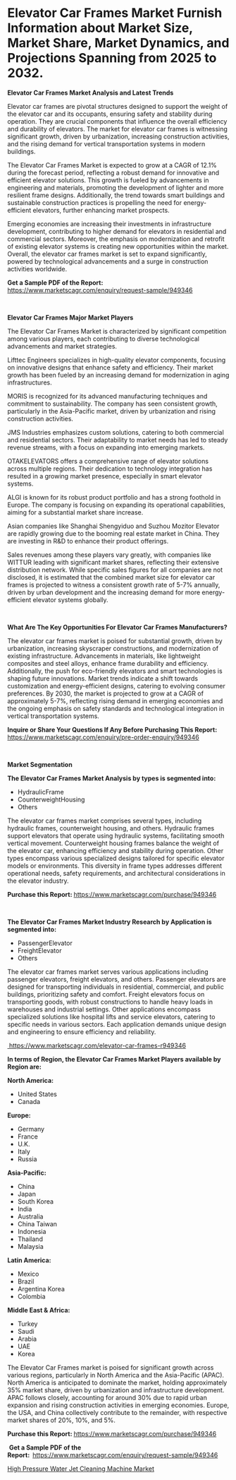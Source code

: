 <p><h1>Elevator Car Frames Market Furnish Information about Market Size, Market Share, Market Dynamics, and Projections Spanning from 2025 to 2032.</h1></p><p><strong>Elevator Car Frames Market Analysis and Latest Trends</strong></p>
<p><p>Elevator car frames are pivotal structures designed to support the weight of the elevator car and its occupants, ensuring safety and stability during operation. They are crucial components that influence the overall efficiency and durability of elevators. The market for elevator car frames is witnessing significant growth, driven by urbanization, increasing construction activities, and the rising demand for vertical transportation systems in modern buildings.</p><p>The Elevator Car Frames Market is expected to grow at a CAGR of 12.1% during the forecast period, reflecting a robust demand for innovative and efficient elevator solutions. This growth is fueled by advancements in engineering and materials, promoting the development of lighter and more resilient frame designs. Additionally, the trend towards smart buildings and sustainable construction practices is propelling the need for energy-efficient elevators, further enhancing market prospects.</p><p>Emerging economies are increasing their investments in infrastructure development, contributing to higher demand for elevators in residential and commercial sectors. Moreover, the emphasis on modernization and retrofit of existing elevator systems is creating new opportunities within the market. Overall, the elevator car frames market is set to expand significantly, powered by technological advancements and a surge in construction activities worldwide.</p></p>
<p><strong>Get a Sample PDF of the Report:&nbsp;</strong> <a href="https://www.marketscagr.com/enquiry/request-sample/949346?utm_campaign=2653&utm_medium=2&utm_source=Github&utm_content=ia&utm_term=11042025&utm_id=elevator-car-frames">https://www.marketscagr.com/enquiry/request-sample/949346</a></p>
<p>&nbsp;</p>
<p><strong>Elevator Car Frames Major Market Players</strong></p>
<p><p>The Elevator Car Frames Market is characterized by significant competition among various players, each contributing to diverse technological advancements and market strategies. </p><p>Lifttec Engineers specializes in high-quality elevator components, focusing on innovative designs that enhance safety and efficiency. Their market growth has been fueled by an increasing demand for modernization in aging infrastructures. </p><p>MORIS is recognized for its advanced manufacturing techniques and commitment to sustainability. The company has seen consistent growth, particularly in the Asia-Pacific market, driven by urbanization and rising construction activities. </p><p>JMS Industries emphasizes custom solutions, catering to both commercial and residential sectors. Their adaptability to market needs has led to steady revenue streams, with a focus on expanding into emerging markets.</p><p>OTAKELEVATORS offers a comprehensive range of elevator solutions across multiple regions. Their dedication to technology integration has resulted in a growing market presence, especially in smart elevator systems.</p><p>ALGI is known for its robust product portfolio and has a strong foothold in Europe. The company is focusing on expanding its operational capabilities, aiming for a substantial market share increase.</p><p>Asian companies like Shanghai Shengyiduo and Suzhou Mozitor Elevator are rapidly growing due to the booming real estate market in China. They are investing in R&D to enhance their product offerings.</p><p>Sales revenues among these players vary greatly, with companies like WITTUR leading with significant market shares, reflecting their extensive distribution network. While specific sales figures for all companies are not disclosed, it is estimated that the combined market size for elevator car frames is projected to witness a consistent growth rate of 5-7% annually, driven by urban development and the increasing demand for more energy-efficient elevator systems globally.</p></p>
<p>&nbsp;</p>
<p><strong>What Are The Key Opportunities For Elevator Car Frames Manufacturers?</strong></p>
<p><p>The elevator car frames market is poised for substantial growth, driven by urbanization, increasing skyscraper constructions, and modernization of existing infrastructure. Advancements in materials, like lightweight composites and steel alloys, enhance frame durability and efficiency. Additionally, the push for eco-friendly elevators and smart technologies is shaping future innovations. Market trends indicate a shift towards customization and energy-efficient designs, catering to evolving consumer preferences. By 2030, the market is projected to grow at a CAGR of approximately 5-7%, reflecting rising demand in emerging economies and the ongoing emphasis on safety standards and technological integration in vertical transportation systems.</p></p>
<p><strong>Inquire or Share Your Questions If Any Before Purchasing This Report:</strong> <a href="https://www.marketscagr.com/enquiry/pre-order-enquiry/949346?utm_campaign=2653&utm_medium=2&utm_source=Github&utm_content=ia&utm_term=11042025&utm_id=elevator-car-frames">https://www.marketscagr.com/enquiry/pre-order-enquiry/949346</a></p>
<p>&nbsp;</p>
<p><strong>Market Segmentation</strong></p>
<p><strong>The Elevator Car Frames Market Analysis by types is segmented into:</strong></p>
<p><ul><li>HydraulicFrame</li><li>CounterweightHousing</li><li>Others</li></ul></p>
<p><p>The elevator car frames market comprises several types, including hydraulic frames, counterweight housing, and others. Hydraulic frames support elevators that operate using hydraulic systems, facilitating smooth vertical movement. Counterweight housing frames balance the weight of the elevator car, enhancing efficiency and stability during operation. Other types encompass various specialized designs tailored for specific elevator models or environments. This diversity in frame types addresses different operational needs, safety requirements, and architectural considerations in the elevator industry.</p></p>
<p><strong>Purchase this Report:&nbsp;</strong><a href="https://www.marketscagr.com/purchase/949346?utm_campaign=2653&utm_medium=2&utm_source=Github&utm_content=ia&utm_term=11042025&utm_id=elevator-car-frames">https://www.marketscagr.com/purchase/949346</a></p>
<p>&nbsp;</p>
<p><strong>The Elevator Car Frames Market Industry Research by Application is segmented into:</strong></p>
<p><ul><li>PassengerElevator</li><li>FreightElevator</li><li>Others</li></ul></p>
<p><p>The elevator car frames market serves various applications including passenger elevators, freight elevators, and others. Passenger elevators are designed for transporting individuals in residential, commercial, and public buildings, prioritizing safety and comfort. Freight elevators focus on transporting goods, with robust constructions to handle heavy loads in warehouses and industrial settings. Other applications encompass specialized solutions like hospital lifts and service elevators, catering to specific needs in various sectors. Each application demands unique design and engineering to ensure efficiency and reliability.</p></p>
<p><a href="https://www.marketscagr.com/elevator-car-frames-r949346?utm_campaign=2653&utm_medium=2&utm_source=Github&utm_content=ia&utm_term=11042025&utm_id=elevator-car-frames">&nbsp;https://www.marketscagr.com/elevator-car-frames-r949346</a></p>
<p><strong>In terms of Region, the Elevator Car Frames Market Players available by Region are:</strong></p>
<p>
    <p> <strong> North America: </strong>
        <ul>
            <li>United States</li>
            <li>Canada</li>
        </ul>
        </p> 
    <p> <strong> Europe: </strong>
        <ul>
            <li>Germany</li>
            <li>France</li>
            <li>U.K.</li>
            <li>Italy</li>
            <li>Russia</li>
        </ul>
        </p> 
    <p> <strong> Asia-Pacific: </strong>
        <ul>
            <li>China</li>
            <li>Japan</li>
            <li>South Korea</li>
            <li>India</li>
            <li>Australia</li>
            <li>China Taiwan</li>
            <li>Indonesia</li>
            <li>Thailand</li>
            <li>Malaysia</li>
        </ul>
        </p> 
    <p> <strong> Latin America: </strong>
        <ul>
            <li>Mexico</li>
            <li>Brazil</li>
            <li>Argentina Korea</li>
            <li>Colombia</li>
        </ul>
        </p> 
    <p> <strong> Middle East & Africa: </strong>
        <ul>
            <li>Turkey</li>
            <li>Saudi</li>
            <li>Arabia</li>
            <li>UAE</li>
            <li>Korea</li>
        </ul>
    </p>
    </p>
<p><p>The Elevator Car Frames market is poised for significant growth across various regions, particularly in North America and the Asia-Pacific (APAC). North America is anticipated to dominate the market, holding approximately 35% market share, driven by urbanization and infrastructure development. APAC follows closely, accounting for around 30% due to rapid urban expansion and rising construction activities in emerging economies. Europe, the USA, and China collectively contribute to the remainder, with respective market shares of 20%, 10%, and 5%.</p></p>
<p><strong>Purchase this Report: </strong><a href="https://www.marketscagr.com/purchase/949346?utm_campaign=2653&utm_medium=2&utm_source=Github&utm_content=ia&utm_term=11042025&utm_id=elevator-car-frames">https://www.marketscagr.com/purchase/949346</a></p>
<p>&nbsp;<strong>Get a Sample PDF of the Report:&nbsp;&nbsp;</strong><a href="https://www.marketscagr.com/enquiry/request-sample/949346?utm_campaign=2653&utm_medium=2&utm_source=Github&utm_content=ia&utm_term=11042025&utm_id=elevator-car-frames">https://www.marketscagr.com/enquiry/request-sample/949346</a></p>
<p><strong></strong></p>
<p><p><a href="https://github.com/kadutjoelly83/Market-Research-Report-List-1/blob/main/high-pressure-water-jet-cleaning-machine-market.md?utm_campaign=2653&utm_medium=2&utm_source=Github&utm_content=ia&utm_term=11042025&utm_id=elevator-car-frames">High Pressure Water Jet Cleaning Machine Market</a></p></p>